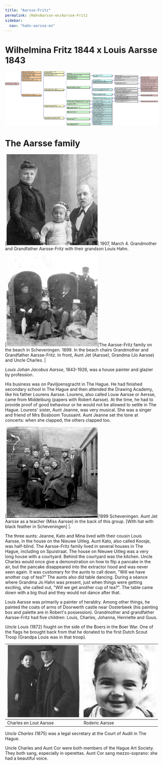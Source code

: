 ```yaml
---
title: "Aarsse-Fritz"
permalink: /HahnAarsse-en/Aarsse-Fritz
sidebar:
  nav: "hahn-aarsse-en"
---
```



# Wilhelmina Fritz 1844 x Louis Aarsse 1843

[![Aarsse.gif](/assets/images/HahnAarsse/trees/Aarsse.gif)](/assets/images/HahnAarsse/trees/Aarsse.gif)


# The Aarsse family

|[![aarsse_fritz_1907](/assets/images/HahnAarsse/small/aarsse_fritz_1907.jpg)](/assets/images/HahnAarsse/full/aarsse_fritz_1907.jpg)|  1907, March 4. Grandmother and Grandfather Aarsse-Fritz with their grandson Louis Hahn.

|[![aarsse_fritz_1899_strand](/assets/images/HahnAarsse/small/aarsse_fritz_1899_strand.jpg)](/assets/images/HahnAarsse/full/aarsse_fritz_1899_strand.jpg)|The Aarsse-Fritz family on the beach in Scheveningen. 1899. In the beach chairs Grandmother and Grandfather Aarsse-Fritz. In front, Aunt Jet (Aarsse), Grandma (Jo Aarsse) and Uncle Charles. |

_Louis Johan Jacobus Aarsse_, 1843-1926, was a house painter and glazier by profession. 

His business was on Paviljoensgracht in The Hague. He had finished secondary school in The Hague and then attended the Drawing Academy, like his father Lourens Aarsse. Lourens, also called Louw Aarsse or Aersse, came from Middelburg (papers with Robert Aarsse). At the time, he had to provide proof of good behaviour or he would not be allowed to settle in The Hague. Lourens' sister, Aunt Jeanne, was very musical. She was a singer and friend of Mrs Bosboom Toussaint. Aunt Jeanne set the tone at concerts: when she clapped, the others clapped too.

 
|[![jet_aarsse_1899](/assets/images/HahnAarsse/small/jet_aarsse_1899.jpg)](/assets/images/HahnAarsse/full/jet_aarsse_1899.jpg)|1899 Scheveningen. Aunt Jet Aarsse as a teacher (Miss Aarsse) in the back of this group. [With hat with black feather in Scheveningen] |.

The three aunts: Jeanne, Kato and Mina lived with their cousin Louis Aarsse, in the house on the Nieuwe Uitleg. Aunt Kato, also called Koosje, was half-blind. The Aarsse-Fritz family lived in several houses in The Hague, including on Spuistraat. The house on Nieuwe Uitleg was a very long house with a courtyard. Behind the courtyard was the kitchen. Uncle Charles would once give a demonstration on how to flip a pancake in the air, but the pancake disappeared into the extractor hood and was never seen again. It was customary for the aunts to call down, "Will we have another cup of tea?" The aunts also did table dancing. During a séance where Grandma Jo Hahn was present, just when things were getting exciting, she called out, "Will we get another cup of tea?". The table came down with a big thud and they would not dance after that.

Louis Aarsse was primarily a painter of heraldry. Among other things, he painted the coats of arms of Doorwerth castle near Oosterbeek (his painting box and palette are in Robert's possession). Grandmother and grandfather Aarsse-Fritz had five children: Louis, Charles, Johanna, Henriette and Guus.

_Uncle Louis_ (1872) fought on the side of the Boers in the Boer War. One of the flags he brought back from that he donated to the first Dutch Scout Troop (Grandpa Louis was in that troop).


|[![charles_en_lout_aarsse](/assets/images/HahnAarsse/small/charles_en_lout_aarsse.jpg)](/assets/images/HahnAarsse/full/charles_en_lout_aarsse.jpg)|[![roderic_aarsse](/assets/images/HahnAarsse/small/roderic_aarsse.jpg)](/assets/images/HahnAarsse/full/roderic_aarsse.jpg)|
| --- | --- |
| Charles en Lout Aarsse | Roderic Aarsse |

_Uncle Charles_ (1875) was a legal secretary at the Court of Audit in The Hague.

Uncle Charles and Aunt Cor were both members of the Hague Art Society. They both sang, especially in operettas. Aunt Cor sang mezzo-soprano: she had a beautiful voice.

 




